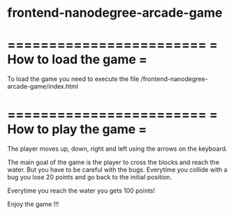 frontend-nanodegree-arcade-game
===============================

========================
= How to load the game =
========================

To load the game you need to execute the file /frontend-nanodegree-arcade-game/index.html



========================
= How to play the game =
========================

The player moves up, down, right and left using the arrows on the keyboard.

The main goal of the game is the player to cross the blocks and reach the water.
But you have to be careful with the bugs. Everytime you collide with a bug you lose
20 points and go back to the initial position. 

Everytime you reach the water you gets 100 points!

Enjoy the game !!!
